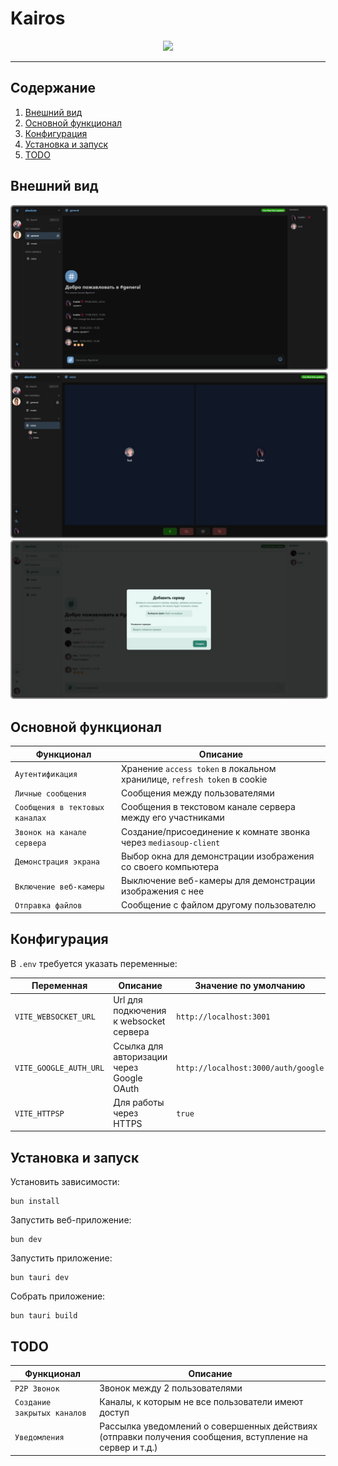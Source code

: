 # Kairos

<p align="center">
  <a href="https://skillicons.dev">
    <img src="https://skillicons.dev/icons?i=react,vite,tauri,ts,bun,tailwind,15min&perline=10" />
  </a>
</p>

---

## Содержание

1. [Внешний вид](#внешний-вид)
2. [Основной функционал](#основной-функционал)
3. [Конфигурация](#конфигурация)
4. [Установка и запуск](#установка-и-запуск)
5. [TODO](#todo)

## Внешний вид

<img src='./screenshots/text_channel.jpg' alt="Темная тема - текстовый канал" style="border: 2px solid  gray; border-radius:5px">
<img src='./screenshots/voice_channel.jpg' alt="Темная тема - голосовой канал" style="border: 2px solid  gray; border-radius:5px">
<img src='./screenshots/light_theme.jpg' alt="Светлая тема - модальное окно" style="border: 2px solid  gray; border-radius:5px">

## Основной функционал

| Функционал                     | Описание                                                                |
| ------------------------------ | ----------------------------------------------------------------------- |
| `Аутентификация`               | Хранение `access token` в локальном хранилице, `refresh token` в cookie |
| `Личные сообщения`             | Сообщения между пользователями                                          |
| `Сообщения в тектовых каналах` | Сообщения в текстовом канале сервера между его участниками              |
| `Звонок на канале сервера`     | Создание/присоединение к комнате звонка через `mediasoup-client`        |
| `Демонстрация экрана`          | Выбор окна для демонстрации изображения со своего компьютера            |
| `Включение веб-камеры`         | Выключение веб-камеры для демонстрации изображения с нее                |
| `Отправка файлов`              | Сообщение с файлом другому пользователю                                 |

## Конфигурация

В `.env` требуется указать переменные:

| Переменная             | Описание                                  | Значение по умолчанию               |
| ---------------------- | ----------------------------------------- | ----------------------------------- |
| `VITE_WEBSOCKET_URL `  | Url для подкючения к websocket сервера    | `http://localhost:3001`             |
| `VITE_GOOGLE_AUTH_URL` | Ссылка для авторизации через Google OAuth | `http://localhost:3000/auth/google` |
| `VITE_HTTPSP`          | Для работы через HTTPS                    | `true`                              |

## Установка и запуск

Установить зависимости:

```
bun install
```

Запустить веб-приложение:

```
bun dev
```

Запустить приложение:

```
bun tauri dev
```

Собрать приложение:

```
bun tauri build
```

## TODO

| Функционал                  | Описание                                                                                                 |
| --------------------------- | -------------------------------------------------------------------------------------------------------- |
| `P2P Звонок`                | Звонок между 2 пользователями                                                                            |
| `Создание закрытых каналов` | Каналы, к которым не все пользователи имеют доступ                                                       |
| `Уведомления`               | Рассылка уведомлений о совершенных действиях (отправки получения сообщения, вступление на сервер и т.д.) |
